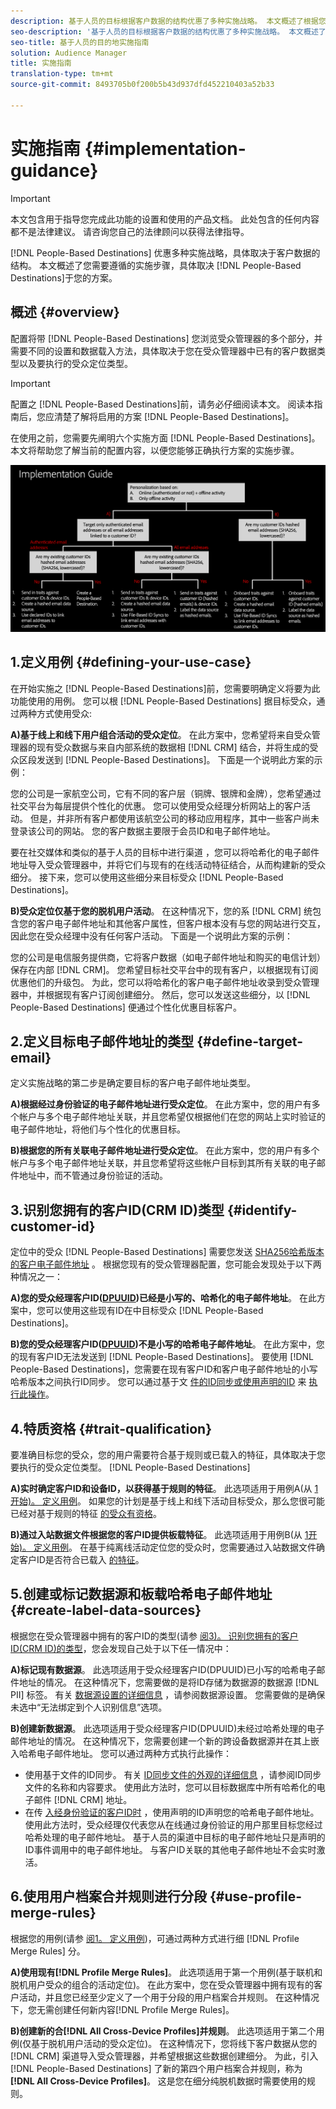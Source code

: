 ```yaml
---
description: 基于人员的目标根据客户数据的结构优惠了多种实施战略。 本文概述了根据您的方案，您需要为基于人员的目标执行的实施步骤。
seo-description: '基于人员的目标根据客户数据的结构优惠了多种实施战略。 本文概述了根据您的方案，您需要为基于人员的目标执行的实施步骤。  '
seo-title: 基于人员的目的地实施指南
solution: Audience Manager
title: 实施指南
translation-type: tm+mt
source-git-commit: 8493705b0f200b5b43d937dfd452210403a52b33

---
```



# 实施指南 {#implementation-guidance}

>[!IMPORTANT]
>本文包含用于指导您完成此功能的设置和使用的产品文档。 此处包含的任何内容都不是法律建议。 请咨询您自己的法律顾问以获得法律指导。

[!DNL People-Based Destinations] 优惠多种实施战略，具体取决于客户数据的结构。 本文概述了您需要遵循的实施步骤，具体取决 [!DNL People-Based Destinations]于您的方案。

## 概述 {#overview}

配置将带 [!DNL People-Based Destinations] 您浏览受众管理器的多个部分，并需要不同的设置和数据载入方法，具体取决于您在受众管理器中已有的客户数据类型以及要执行的受众定位类型。

>[!IMPORTANT]
> 配置之 [!DNL People-Based Destinations]前，请务必仔细阅读本文。 阅读本指南后，您应清楚了解将启用的方案 [!DNL People-Based Destinations]。

在使用之前，您需要先阐明六个实施方面 [!DNL People-Based Destinations]。 本文将帮助您了解当前的配置内容，以便您能够正确执行方案的实施步骤。

![pbd实现](assets/pbd-implementation.png)

## 1.定义用例 {#defining-your-use-case}

在开始实施之 [!DNL People-Based Destinations]前，您需要明确定义将要为此功能使用的用例。 您可以根 [!DNL People-Based Destinations] 据目标受众，通过两种方式使用受众:

**A)基于线上和线下用户组合活动的受众定位**。 在此方案中，您希望将来自受众管理器的现有受众数据与来自内部系统的数据相 [!DNL CRM] 结合，并将生成的受众区段发送到 [!DNL People-Based Destinations]。 下面是一个说明此方案的示例：

您的公司是一家航空公司，它有不同的客户层（铜牌、银牌和金牌），您希望通过社交平台为每层提供个性化的优惠。 您可以使用受众经理分析网站上的客户活动。 但是，并非所有客户都使用该航空公司的移动应用程序，其中一些客户尚未登录该公司的网站。 您的客户数据主要限于会员ID和电子邮件地址。

要在社交媒体和类似的基于人员的目标中进行渠道 [](people-based-destinations-prerequisites.md) ，您可以将哈希化的电子邮件地址导入受众管理器中，并将它们与现有的在线活动特征结合，从而构建新的受众细分。 接下来，您可以使用这些细分来目标受众 [!DNL People-Based Destinations]。

**B)受众定位仅基于您的脱机用户活动**。 在这种情况下，您的系 [!DNL CRM] 统包含您的客户电子邮件地址和其他客户属性，但客户根本没有与您的网站进行交互，因此您在受众经理中没有任何客户活动。 下面是一个说明此方案的示例：

您的公司是电信服务提供商，它将客户数据（如电子邮件地址和购买的电信计划）保存在内部 [!DNL CRM]。 您希望目标社交平台中的现有客户，以根据现有订阅优惠他们的升级包。 为此，您可以将哈希化的客户电子邮件地址收录到受众管理器中，并根据现有客户订阅创建细分。 然后，您可以发送这些细分，以 [!DNL People-Based Destinations] 便通过个性化优惠目标客户。

## 2.定义目标电子邮件地址的类型 {#define-target-email}

定义实施战略的第二步是确定要目标的客户电子邮件地址类型。

**A)根据经过身份验证的电子邮件地址进行受众定位**。 在此方案中，您的用户有多个帐户与多个电子邮件地址关联，并且您希望仅根据他们在您的网站上实时验证的电子邮件地址，将他们与个性化的优惠目标。

**B)根据您的所有关联电子邮件地址进行受众定位**。 在此方案中，您的用户有多个帐户与多个电子邮件地址关联，并且您希望将这些帐户目标到其所有关联的电子邮件地址中，而不管通过身份验证的活动。

## 3.识别您拥有的客户ID(CRM ID)类型 {#identify-customer-id}

定位中的受众 [!DNL People-Based Destinations] 需要您发送 [SHA256哈希版本的客户电子邮件地址](people-based-destinations-prerequisites.md) 。 根据您现有的受众管理器配置，您可能会发现处于以下两种情况之一：

**A)您的受众经理客户ID([DPUUID](../../reference/ids-in-aam.md))已经是小写的、哈希化的电子邮件地址**。 在此方案中，您可以使用这些现有ID在中目标受众 [!DNL People-Based Destinations]。

**B)您的受众经理客户ID([DPUUID](../../reference/ids-in-aam.md))不是小写的哈希电子邮件地址**。 在此方案中，您的现有客户ID无法发送到 [!DNL People-Based Destinations]。 要使用 [!DNL People-Based Destinations]，您需要在现有客户ID和客户电子邮件地址的小写哈希版本之间执行ID同步。 您可以通过基于文 [件的ID同步或使用声明的ID](../../integration/sending-audience-data/batch-data-transfer-explained/id-sync-file-based.md) 来 [执行此操作](../declared-ids.md)。

## 4.特质资格 {#trait-qualification}

要准确目标您的受众，您的用户需要符合基于规则或已载入的特征，具体取决于您要执行的受众定位类型。 [!DNL People-Based Destinations]

**A)实时确定客户ID和设备ID，以获得基于规则的特征**。 此选项适用于用例A(从 [1开始)。 定义用例](people-based-destinations-workflow.md#defining-your-use-case)。 如果您的计划是基于线上和线下活动目标受众，那么您很可能已经对基于规则的特征 [的受众有资格](../traits/trait-and-segment-qualification-reference.md)。

**B)通过入站数据文件根据您的客户ID提供板载特征**。 此选项适用于用例B(从 [1开始)。 定义用例](people-based-destinations-workflow.md#defining-your-use-case)。 在基于纯离线活动定位您的受众时，您需要通过入站数据文件确定客户ID是否符合已载入 [的特征](../../integration/sending-audience-data/batch-data-transfer-explained/inbound-file-contents.md)。

## 5.创建或标记数据源和板载哈希电子邮件地址 {#create-label-data-sources}

根据您在受众管理器中拥有的客户ID的类型(请参 [阅3)。 识别您拥有的客户ID(CRM ID)的类型](people-based-destinations-workflow.md#identify-customer-id)，您会发现自己处于以下任一情况中：

**A)标记现有数据源**。 此选项适用于受众经理客户ID(DPUUID[](../../reference/ids-in-aam.md))已小写的哈希电子邮件地址的情况。 在这种情况下，您需要做的是将ID存储为数据源的数据源 [!DNL PII] 标签。 有关 [数据源设置的详细信息](../datasources-list-and-settings.md) ，请参阅数据源设置。 您需要做的是确保未选中“无法绑定到个人识别信息”选项。

**B)创建新数据源**。 此选项适用于受众经理客户ID(DPUUID[](../../reference/ids-in-aam.md))未经过哈希处理的电子邮件地址的情况。 在这种情况下，您需要创建一个新的跨设备数据源并在其上嵌入哈希电子邮件地址。 您可以通过两种方式执行此操作：

* 使用基于文件的ID同步。 有关 [ID同步文件的外观的详细信息](../../integration/sending-audience-data/batch-data-transfer-explained/id-sync-file-based.md) ，请参阅ID同步文件的名称和内容要求。 使用此方法时，您可以目标数据库中所有哈希化的电子邮件 [!DNL CRM] 地址。
* 在传 [入经身份验证的客户ID时](../declared-ids.md) ，使用声明的ID声明您的哈希电子邮件地址。 使用此方法时，受众经理仅代表您从在线通过身份验证的用户那里目标您经过哈希处理的电子邮件地址。 基于人员的渠道中目标的电子邮件地址只是声明的ID事件调用中的电子邮件地址。 与客户ID关联的其他电子邮件地址不会实时激活。

## 6.使用用户档案合并规则进行分段 {#use-profile-merge-rules}

根据您的用例(请参 [阅1。 定义用例](people-based-destinations-workflow.md#defining-your-use-case))，可通过两种方式进行细 [!DNL Profile Merge Rules] 分。

**A)使用现有[!DNL Profile Merge Rules]**。 此选项适用于第一个用例(基于联机和脱机用户受众的组合的活动定位)。 在此方案中，您在受众管理器中拥有现有的客户活动，并且您已经至少定义了一个用于分段的用户档案合并规则。 在这种情况下，您无需创建任何新内容[!DNL Profile Merge Rules]。

**B)创建新的合[!DNL All Cross-Device Profiles]并规则**。 此选项适用于第二个用例(仅基于脱机用户活动的受众定位)。 在这种情况下，您将线下客户数据从您的 [!DNL CRM] 渠道导入受众管理器，并希望根据这些数据创建细分。 为此，引入 [!DNL People-Based Destinations] 了新的第四个用户档案合并规则，称为 **[!DNL All Cross-Device Profiles]**。 这是您在细分纯脱机数据时需要使用的规则。
